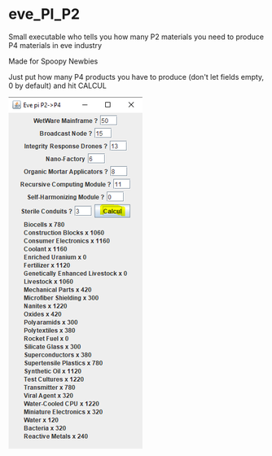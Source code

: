 # eve_PI_P2
Small executable who tells you how many P2 materials you need to produce P4 materials in eve industry 


Made for Spoopy Newbies

Just put how many P4 products you have to produce (don't let fields empty, 0 by default) and hit CALCUL


![alt text](https://github.com/matteovaccari/eve_PI_P2/blob/master/screenshot.PNG)
